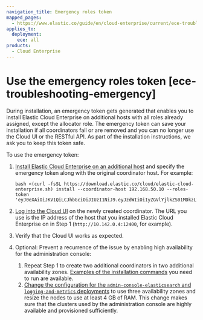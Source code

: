 ```yaml
---
navigation_title: Emergency roles token
mapped_pages:
  - https://www.elastic.co/guide/en/cloud-enterprise/current/ece-troubleshooting-emergency.html
applies_to:
  deployment:
    ece: all
products:
  - Cloud Enterprise
---
```


# Use the emergency roles token [ece-troubleshooting-emergency]

During installation, an emergency token gets generated that enables you to install Elastic Cloud Enterprise on additional hosts with all roles already assigned, except the allocator role. The emergency token can save your installation if all coordinators fail or are removed and you can no longer use the Cloud UI or the RESTful API. As part of the installation instructions, we ask you to keep this token safe.

To use the emergency token:

1. [Install Elastic Cloud Enterprise on an additional host](../../../deploy-manage/deploy/cloud-enterprise/install-ece-on-additional-hosts.md) and specify the emergency token along with the original coordinator host. For example:

    ```
    bash <(curl -fsSL https://download.elastic.co/cloud/elastic-cloud-enterprise.sh) install --coordinator-host 192.168.50.10 --roles-token 'eyJ0eXAiOiJKV1QiLCJhbGciOiJIUzI1NiJ9.eyJzdWIiOiIyZGVlYjlkZS01MDkzLTQxNGItYmI5NS0zNmJhZTQxMWI0YzgiLCJyb2xlcyI6WyJjb29yZGluYXRvciIsInByb3h5IiwiZGlyZWN0b3IiXSwiaXNzIjoiY3VycmVudCIsInBlcnNpc3RlbnQiOnRydWV9.5tIVQxEluSjtJ7qiwE8OWzy5O4l1GJ0urTFs_l1x5bU'
    ```

2. [Log into the Cloud UI](../../../deploy-manage/deploy/cloud-enterprise/log-into-cloud-ui.md) on the newly created coordinator. The URL you use is the IP address of the host that you installed Elastic Cloud Enterprise on in Step 1 (`http://10.142.0.4:12400`, for example).
3. Verify that the Cloud UI works as expected.
4. Optional: Prevent a recurrence of the issue by enabling high availability for the administration console:

    1. Repeat Step 1 to create two additional coordinators in two additional availability zones. [Examples of the installation commands](cloud://reference/cloud-enterprise/ece-installation-script.md#ece-installation-script-examples) you need to run are available.
    2. [Change the configuration for the `admin-console-elasticsearch` and `logging-and-metrics` deployments](../../../deploy-manage/deploy/cloud-enterprise/working-with-deployments.md) to use three availability zones and resize the nodes to use at least 4 GB of RAM. This change makes sure that the clusters used by the administration console are highly available and provisioned sufficiently.


